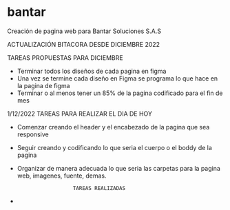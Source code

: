 # bantar
Creación de pagina web para Bantar Soluciones S.A.S

ACTUALIZACIÓN BITACORA DESDE DICIEMBRE 2022

TAREAS PROPUESTAS PARA DICIEMBRE

- Terminar todos los diseños de cada pagina en figma
- Una vez se termine cada diseño en Figma se programa lo que hace en la pagina de figma
- Terminar o al menos tener un 85% de la pagina codificado para el fin de mes

1/12/2022
                TAREAS PARA REALIZAR EL DIA DE HOY
- Comenzar creando el header y el encabezado de la pagina que sea responsive
- Seguir creando y codificando lo que seria el cuerpo o el boddy de la pagina
- Organizar de manera adecuada lo que seria las carpetas para la pagina web, imagenes, fuente, demas.

                        TAREAS REALIZADAS
-
